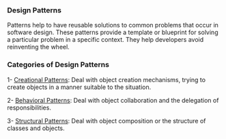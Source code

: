 ### Design Patterns

Patterns help to have reusable solutions to common problems that occur in software design. These patterns provide a template or blueprint for solving a particular problem in a specific context. They help developers avoid reinventing the wheel.

### Categories of Design Patterns

1- [Creational Patterns](./creational/intro.md): Deal with object creation mechanisms, trying to create objects in a manner suitable to the situation.

2- [Behavioral Patterns](./behavioral/intro.md): Deal with object collaboration and the delegation of responsibilities.

3- [Structural Patterns](./structural/intro.md): Deal with object composition or the structure of classes and objects.

